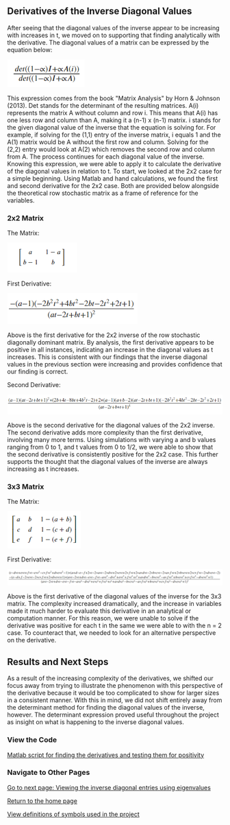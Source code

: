 ## Derivatives of the Inverse Diagonal Values
After seeing that the diagonal values of the inverse appear to be increasing with increases in t, we moved on to supporting that finding analytically with the derivative. The diagonal values of a matrix can be expressed by the equation below:

![](images/determinant_expression_of_diagonal_of_inverse.png)

This expression comes from the book "Matrix Analysis" by Horn & Johnson (2013). Det stands for the determinant of the resulting matrices. A(i) represents the matrix A without column and row i. This means that A(i) has one less row and column than A, making it a (n-1) x (n-1) matrix. i stands for the given diagonal value of the inverse that the equation is solving for. For example, if solving for the (1,1) entry of the inverse matrix, i equals 1 and the A(1) matrix would be A without the first row and column. Solving for the (2,2) entry would look at A(2) which removes the second row and column from A. The process continues for each diagonal value of the inverse. Knowing this expression, we were able to apply it to calculate the derivative of the diagonal values in relation to t. To start, we looked at the 2x2 case for a simple beginning. Using Matlab and hand calculations, we found the first and second derivative for the 2x2 case. Both are provided below alongside the theoretical row stochastic matrix as a frame of reference for the variables.

### 2x2 Matrix

The Matrix:

![](images/theoretical_2x2_matrix.png)

First Derivative:

![](images/first_derivitive_2x2.png)

Above is the first derivative for the 2x2 inverse of the row stochastic diagonally dominant matrix. By analysis, the first derivative appears to be positive in all instances, indicating an increase in the diagonal values as t increases. This is consistent with our findings that the inverse diagonal values in the previous section were increasing and provides confidence that our finding is correct.

Second Derivative:

![](images/second_derivitive_2x2.png)

Above is the second derivative for the diagonal values of the 2x2 inverse. The second derivative adds more complexity than the first derivative, involving many more terms. Using simulations with varying a and b values ranging from 0 to 1, and t values from 0 to 1/2, we were able to show that the second derivative is consistently positive for the 2x2 case. This further supports the thought that the diagonal values of the inverse are always increasing as t increases. 

### 3x3 Matrix

The Matrix:

![](images/theoretical_3x3_matrix.png)

First Derivative:

![](images/first_derivitive_3x3.png)

Above is the first derivative of the diagonal values of the inverse for the 3x3 matrix. The complexity increased dramatically, and the increase in variables made it much harder to evaluate this derivative in an analytical or computation manner. For this reason, we were unable to solve if the derivative was positive for each t in the same we were able to with the n = 2 case. To counteract that, we needed to look for an alternative perspective on the derivative.

## Results and Next Steps
As a result of the increasing complexity of the derivatives, we shifted our focus away from trying to illustrate the phenomenon with this perspective of the derivative because it would be too complicated to show for larger sizes in a consistent manner. With this in mind, we did not shift entirely away from the determinant method for finding the diagonal values of the inverse, however. The determinant expression proved useful throughout the project as insight on what is happening to the inverse diagonal values.

### View the Code

[Matlab script for finding the derivatives and testing them for positivity](code_files/looking_at_determinant_derivatives.m)

### Navigate to Other Pages

[Go to next page: Viewing the inverse diagonal entries using eigenvalues](eigenvalue_findings.md)

[Return to the home page](README.md)

[View definitions of symbols used in the project](definitions.md)

